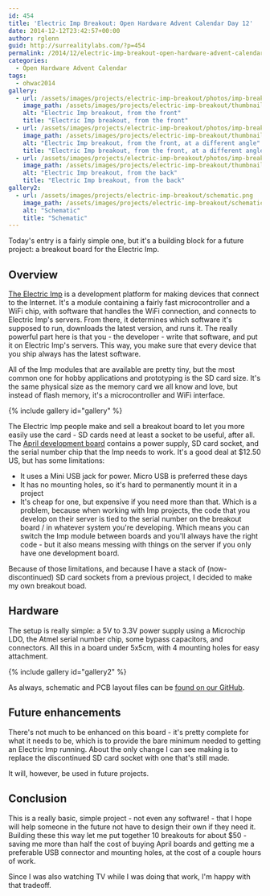 ```yaml
---
id: 454
title: 'Electric Imp Breakout: Open Hardware Advent Calendar Day 12'
date: 2014-12-12T23:42:57+00:00
author: rglenn
guid: http://surrealitylabs.com/?p=454
permalink: /2014/12/electric-imp-breakout-open-hardware-advent-calendar-day-12/
categories:
  - Open Hardware Advent Calendar
tags:
  - ohwac2014
gallery:
  - url: /assets/images/projects/electric-imp-breakout/photos/imp-breakout-front-1.jpg
    image_path: /assets/images/projects/electric-imp-breakout/thumbnails/imp-breakout-front-1.jpg
    alt: "Electric Imp breakout, from the front"
    title: "Electric Imp breakout, from the front"
  - url: /assets/images/projects/electric-imp-breakout/photos/imp-breakout-front-2.jpg
    image_path: /assets/images/projects/electric-imp-breakout/thumbnails/imp-breakout-front-2.jpg
    alt: "Electric Imp breakout, from the front, at a different angle"
    title: "Electric Imp breakout, from the front, at a different angle"
  - url: /assets/images/projects/electric-imp-breakout/photos/imp-breakout-back.jpg
    image_path: /assets/images/projects/electric-imp-breakout/thumbnails/imp-breakout-back.jpg
    alt: "Electric Imp breakout, from the back"
    title: "Electric Imp breakout, from the back"
gallery2:
  - url: /assets/images/projects/electric-imp-breakout/schematic.png
    image_path: /assets/images/projects/electric-imp-breakout/schematic-thumb.png
    alt: "Schematic"
    title: "Schematic"
---
```

Today's entry is a fairly simple one, but it's a building block for a future project: a breakout board for the Electric Imp.

<h2>Overview</h2>

<a href="http://electricimp.com/" target="_blank">The Electric Imp</a> is a development platform for making devices that connect to the Internet. It's a module containing a fairly fast microcontroller and a WiFi chip, with software that handles the WiFi connection, and connects to Electric Imp's servers. From there, it determines which software it's supposed to run, downloads the latest version, and runs it. The really powerful part here is that you - the developer - write that software, and put it on Electric Imp's servers. This way, you make sure that every device that you ship always has the latest software.

All of the Imp modules that are available are pretty tiny, but the most common one for hobby applications and prototyping is the SD card size. It's the same physical size as the memory card we all know and love, but instead of flash memory, it's a microcontroller and WiFi interface.

{% include gallery id="gallery" %}

The Electric Imp people make and sell a breakout board to let you more easily use the card - SD cards need at least a socket to be useful, after all. The <a href="https://electricimp.com/docs/hardware/resources/reference-designs/april/" target="_blank">April development board</a> contains a power supply, SD card socket, and the serial number chip that the Imp needs to work. It's a good deal at $12.50 US, but has some limitations:
- It uses a Mini USB jack for power. Micro USB is preferred these days
- It has no mounting holes, so it's hard to permanently mount it in a project
- It's cheap for one, but expensive if you need more than that. Which is a problem, because when working with Imp projects, the code that you develop on their server is tied to the serial number on the breakout board / in whatever system you're developing. Which means you can switch the Imp module between boards and you'll always have the right code - but it also means messing with things on the server if you only have one development board.

Because of those limitations, and because I have a stack of (now-discontinued) SD card sockets from a previous project, I decided to make my own breakout boad.

<h2>Hardware</h2>
The setup is really simple: a 5V to 3.3V power supply using a Microchip LDO, the Atmel serial number chip, some bypass capacitors, and connectors. All this in a board under 5x5cm, with 4 mounting holes for easy attachment.

{% include gallery id="gallery2" %}

As always, schematic and PCB layout files can be <a href="https://github.com/SurrealityLabs/ElectricImpBreakout" target="_blank">found on our GitHub</a>.

<h2>Future enhancements</h2>
There's not much to be enhanced on this board - it's pretty complete for what it needs to be, which is to provide the bare minimum needed to getting an Electric Imp running. About the only change I can see making is to replace the discontinued SD card socket with one that's still made.

It will, however, be used in future projects.

<h2>Conclusion</h2>
This is a really basic, simple project - not even any software! - that I hope will help someone in the future not have to design their own if they need it. Building these this way let me put together 10 breakouts for about $50 - saving me more than half the cost of buying April boards and getting me a preferable USB connector and mounting holes, at the cost of a couple hours of work.

Since I was also watching TV while I was doing that work, I'm happy with that tradeoff.